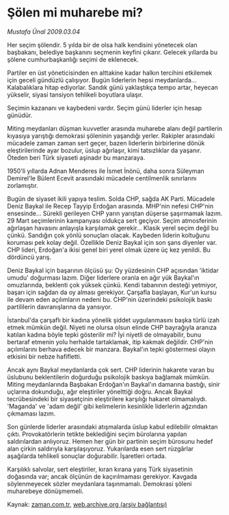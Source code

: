 # Şölen mi muharebe mi?

*Mustafa Ünal 2009.03.04*

<tr><td class="metin" colspan="2" style="padding-top: 20px; padding-left: 5px; padding-right: 10px;">Her seçim şölendir. 5 yılda bir de olsa halk kendisini yönetecek olan başbakanı, belediye başkanını seçmenin keyfini çıkarır. Gelecek yıllarda bu şölene cumhurbaşkanlığı seçimi de eklenecek.</td></tr><tr><td class="metin" colspan="2" style="padding-top: 20px; padding-left: 5px; padding-right: 10px;"><p>Partiler en üst yöneticisinden en alttakine kadar halkın tercihini etkilemek için geceli gündüzlü çalışıyor. Bugün liderlerin hepsi meydanlarda... Kalabalıklara hitap ediyorlar. Sandık günü yaklaştıkça tempo artar, heyecan yükselir, siyasi tansiyon tehlikeli boyutlara ulaşır.
<p>Seçimin kazananı ve kaybedeni vardır. Seçim günü liderler için hesap günüdür.
<p>Miting meydanları düşman kuvvetler arasında muharebe alanı değil partilerin kıyasıya yarıştığı demokrasi şöleninin yaşandığı yerler. Rakipler arasındaki mücadele zaman zaman sert geçer, bazen liderlerin birbirlerine dönük eleştirilerinde ayar bozulur, üslup ağırlaşır, kimi tatsızlıklar da yaşanır. Öteden beri Türk siyaseti aşinadır bu manzaraya. 
<p>1950'li yıllarda Adnan Menderes ile İsmet İnönü, daha sonra Süleyman Demirel'le Bülent Ecevit arasındaki mücadele centilmenlik sınırlarını zorlamıştır. 
<p>Bugün de siyaset ikili yapıya teslim. Solda CHP, sağda AK Parti. Mücadele Deniz Baykal ile Recep Tayyip Erdoğan arasında. MHP'nin nefesi CHP'nin ensesinde... Sürekli gerileyen CHP yarın yarıştan düşerse şaşırmamak lazım. 29 Mart seçimlerinin kampanyası oldukça sert geçiyor. Seçim atmosferinin ağırlaşan havasını anlayışla karşılamak gerekir... Klasik yerel seçim değil bu çünkü. Sandığın çok yönlü sonuçları olacak. Kaybeden liderin koltuğunu koruması pek kolay değil. Özellikle Deniz Baykal için son şans diyenler var. CHP lideri, Erdoğan'a ikisi genel biri yerel olmak üzere üç kez yenildi. Bu dördüncü yarış.
<p>Deniz Baykal için başarının ölçüsü şu: Oy yüzdesinin CHP açısından 'iktidar umudu' doğurması lazım. Diğer liderlere oranla en ağır yük Baykal'ın omuzlarında, beklenti çok yüksek çünkü. Kendi tabanının desteği yetmiyor, başarı için sağdan da oy alması gerekiyor. Çarşafla başlayan, Kur'un kursu ile devam eden açılımların nedeni bu. CHP'nin üzerindeki psikolojik baskı partililerin davranışlarına da yansıyor.
<p>İstanbul'da çarşaflı bir kadına yönelik şiddet uygulanmasını başka türlü izah etmek mümkün değil. Niyeti ne olursa olsun elinde CHP bayrağıyla aranıza katılan kadına böyle tepki gösterilir mi? İyi niyetli de olmayabilir, bunu bertaraf etmenin yolu herhalde tartaklamak, itip kakmak değildir. CHP'nin açılımlarını berhava edecek bir manzara. Baykal'ın tepki göstermesi olayın etkisini bir nebze hafifletti.
<p>Ancak aynı Baykal meydanlarda çok sert. CHP liderinin hakarete varan bu üslubunu beklentilerin doğurduğu psikolojik baskıya bağlamak mümkün. Miting meydanlarında Başbakan Erdoğan'ın Baykal'ın damarına bastığı, sinir uçlarına dokunduğu, ağır eleştiriler yönelttiği doğru. Ancak Baykal tecrübesindeki bir siyasetçinin eleştirilere karşılığı hakaret olmamalıydı. 'Maganda' ve 'adam değil' gibi kelimelerin kesinlikle liderlerin ağzından çıkmaması lazım.
<p>Son günlerde liderler arasındaki atışmalarda üslup kabul edilebilir olmaktan çıktı. Provokatörlerin tetikte beklediğini seçim bürolarına yapılan saldırılardan anlıyoruz. Hemen her gün bir partinin seçim bürosunu hedef alan çirkin saldırıyla karşılaşıyoruz. Yukarılarda esen sert rüzgârlar aşağılarda tehlikeli sonuçlar doğurabilir. İşaretleri ortada. 
<p>Karşılıklı salvolar, sert eleştiriler, kıran kırana yarış Türk siyasetinin doğasında var; ancak ölçünün de kaçırılmaması gerekiyor. Kavgada söylenmeyecek sözler meydanlara taşınmamalı. Demokrasi şöleni muharebeye dönüşmemeli.<br/></p></p></p></p></p></p></p></p></p></p></td></tr>

Kaynak: [zaman.com.tr](http://zaman.com.tr/yazar.do?yazino=821384), [web.archive.org (arşiv bağlantısı)](http://web.archive.org/web/20090312031003/http://www.zaman.com.tr:80/yazar.do?yazino=821384)
